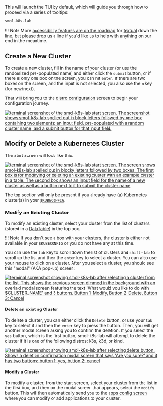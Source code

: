 This will launch the TUI by default, which will guide you through how to proceed via a series of tooltips:

```bash
smol-k8s-lab
```

!!! Note
    More [accessibility features are on the roadmap](https://textual.textualize.io/roadmap/#features) for [textual](https://textual.textualize.io/) down the line, but please drop us a line if you'd like us to help with anything on our end in the meantime.


## Create a New Cluster

To create a new cluster, fill in the name of your cluster (or use the randomized pre-populated name) and either click the `submit` button, or if there is only one box on the screen, you can hit `enter`. If there are two boxes on the screen, and the input is not selected, you also use the `n` key (for new/next).

That will bring you to the [distro configuration](/distro_screen) screen to begin your configuration journey.

[<img src="/images/screenshots/start_screen.svg" alt="terminal screenshot of the smol-k8s-lab start screen. The screenshot shows smol-k8s-lab spelled out in block letters followed by one box containing two elements: an input field, pre-populated with a random cluster name, and a submit button for that input field.">](/images/screenshots/start_screen.svg)


## Modify or Delete a Kubernetes Cluster

The start screen will look like this:

[<img src="/images/screenshots/start_screen_with_existing_clusters.svg" alt="terminal screenshot of the smol-k8s-lab start screen. The screen shows smol-k8s-lab spelled out in blocky letters followed by two boxes. The first box is for modifying or deleting an existing cluster with an example cluster in a table. The second box shows an input field for the name of a new cluster as well as a button next to it to submit the cluster name">](/images/screenshots/start_screen_with_existing_clusters.svg)


The top section will only be present if you already have (a) Kubernetes cluster(s) in your [`$KUBECONFIG`](https://kubernetes.io/docs/concepts/configuration/organize-cluster-access-kubeconfig/#the-kubeconfig-environment-variable).


### Modify an Existing Cluster

To modify an existing cluster, select your cluster from the list of clusters (stored in a [DataTable](https://textual.textualize.io/widgets/data_table/)) in the top box. 

!!! Note
    If you don't see a box with your clusters, the cluster is either not available in your `$KUBECONFIG` or you do not have any at this time.

You can use the `tab` key to scroll down the list of clusters and `shift`+`tab` to scroll up the list and then the `enter` key to select a cluster. You can also use your mouse to click on a cluster. After you select a cluster, you should see this "modal" (AKA pop-up) screen:

[<img src="/images/screenshots/modify_cluster_modal_screen.svg" alt="terminal screenshot showing smol-k8s-lab after selecting a cluster from the list. This shows the previous screen dimmed in the background with an overlaid modal screen featuring the text 'What would you like to do with $CLUSTER_NAME' and 3 buttons. Button 1: Modify, Button 2: Delete, Button 3: Cancel">](/images/screenshots/modify_cluster_modal_screen.svg)


#### Delete an existing Cluster

To delete a cluster, you can either click the `Delete` button, or use your `tab` key to select it and then the `enter` key to press the button. Then, you will get another modal screen asking you to confirm the deletion. If you select the `yes` button, which is the first button, smol-k8s-lab will attempt to delete the cluster if it is one of the following distros: k3s, k3d, or kind.


[<img src="/images/screenshots/delete_cluster_confirmation.svg" alt="terminal screenshot showing smol-k8s-lab after selecting delete button. Shows a deletion confirmation modal screen that says 'Are you sure?' and it has two buttons: button 1: yes, button 2: cancel">](/images/screenshots/delete_cluster_confirmation.svg)


#### Modify a Cluster

To modify a cluster, from the start screen, select your cluster from the list in the first box, and then on the modal screen that appears, select the `modify` button. This will then automatically send you to the [apps config screen](/apps_screen) where you can modify or add applications to your cluster.
